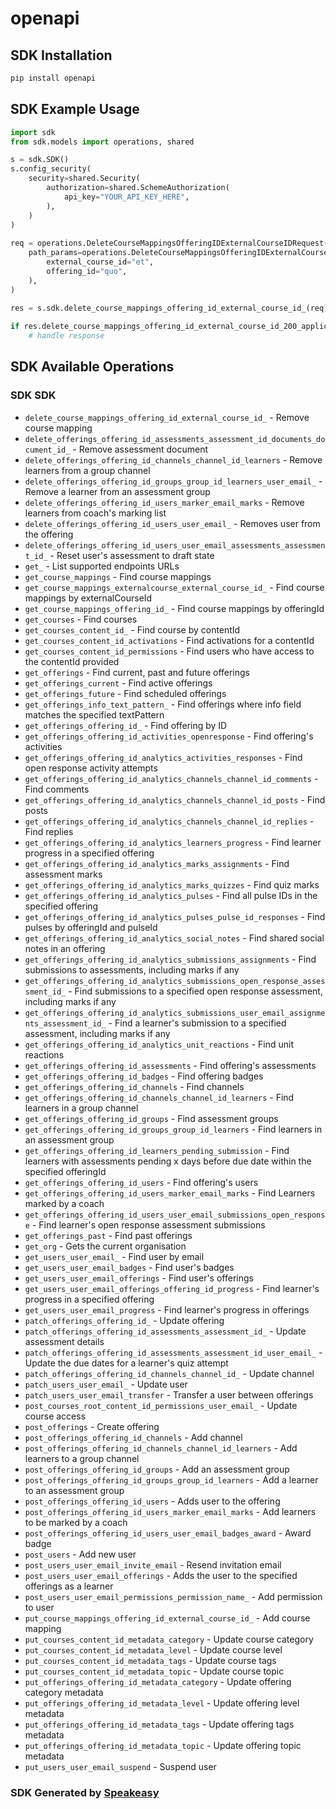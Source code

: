 # openapi

<!-- Start SDK Installation -->
## SDK Installation

```bash
pip install openapi
```
<!-- End SDK Installation -->

<!-- Start SDK Example Usage -->
## SDK Example Usage

```python
import sdk
from sdk.models import operations, shared

s = sdk.SDK()
s.config_security(
    security=shared.Security(
        authorization=shared.SchemeAuthorization(
            api_key="YOUR_API_KEY_HERE",
        ),
    )
)
    
req = operations.DeleteCourseMappingsOfferingIDExternalCourseIDRequest(
    path_params=operations.DeleteCourseMappingsOfferingIDExternalCourseIDPathParams(
        external_course_id="et",
        offering_id="quo",
    ),
)
    
res = s.sdk.delete_course_mappings_offering_id_external_course_id_(req)

if res.delete_course_mappings_offering_id_external_course_id_200_application_json_strings is not None:
    # handle response
```
<!-- End SDK Example Usage -->

<!-- Start SDK Available Operations -->
## SDK Available Operations

### SDK SDK

* `delete_course_mappings_offering_id_external_course_id_` - Remove course mapping
* `delete_offerings_offering_id_assessments_assessment_id_documents_document_id_` - Remove assessment document
* `delete_offerings_offering_id_channels_channel_id_learners` - Remove learners from a group channel
* `delete_offerings_offering_id_groups_group_id_learners_user_email_` - Remove a learner from an assessment group
* `delete_offerings_offering_id_users_marker_email_marks` - Remove learners from coach's marking list
* `delete_offerings_offering_id_users_user_email_` - Removes user from the offering
* `delete_offerings_offering_id_users_user_email_assessments_assessment_id_` - Reset user's assessment to draft state
* `get_` - List supported endpoints URLs
* `get_course_mappings` - Find course mappings
* `get_course_mappings_externalcourse_external_course_id_` - Find course mappings by externalCourseId
* `get_course_mappings_offering_id_` - Find course mappings by offeringId
* `get_courses` - Find courses
* `get_courses_content_id_` - Find course by contentId
* `get_courses_content_id_activations` - Find activations for a contentId
* `get_courses_content_id_permissions` - Find users who have access to the contentId provided
* `get_offerings` - Find current, past and future offerings
* `get_offerings_current` - Find active offerings
* `get_offerings_future` - Find scheduled offerings
* `get_offerings_info_text_pattern_` - Find offerings where info field matches the specified textPattern
* `get_offerings_offering_id_` - Find offering by ID
* `get_offerings_offering_id_activities_openresponse` - Find offering's activities
* `get_offerings_offering_id_analytics_activities_responses` - Find open response activity attempts
* `get_offerings_offering_id_analytics_channels_channel_id_comments` - Find comments
* `get_offerings_offering_id_analytics_channels_channel_id_posts` - Find posts
* `get_offerings_offering_id_analytics_channels_channel_id_replies` - Find replies
* `get_offerings_offering_id_analytics_learners_progress` - Find learner progress in a specified offering
* `get_offerings_offering_id_analytics_marks_assignments` - Find assessment marks
* `get_offerings_offering_id_analytics_marks_quizzes` - Find quiz marks
* `get_offerings_offering_id_analytics_pulses` - Find all pulse IDs in the specified offering
* `get_offerings_offering_id_analytics_pulses_pulse_id_responses` - Find pulses by offeringId and pulseId
* `get_offerings_offering_id_analytics_social_notes` - Find shared social notes in an offering
* `get_offerings_offering_id_analytics_submissions_assignments` - Find submissions to assessments, including marks if any
* `get_offerings_offering_id_analytics_submissions_open_response_assessment_id_` - Find submissions to a specified open response assessment, including marks if any
* `get_offerings_offering_id_analytics_submissions_user_email_assignments_assessment_id_` - Find a learner's submission to a specified assessment, including marks if any
* `get_offerings_offering_id_analytics_unit_reactions` - Find unit reactions
* `get_offerings_offering_id_assessments` - Find offering's assessments
* `get_offerings_offering_id_badges` - Find offering badges
* `get_offerings_offering_id_channels` - Find channels
* `get_offerings_offering_id_channels_channel_id_learners` - Find learners in a group channel
* `get_offerings_offering_id_groups` - Find assessment groups
* `get_offerings_offering_id_groups_group_id_learners` - Find learners in an assessment group
* `get_offerings_offering_id_learners_pending_submission` - Find learners with assessments pending x days before due date within the specified offeringId
* `get_offerings_offering_id_users` - Find offering's users
* `get_offerings_offering_id_users_marker_email_marks` - Find Learners marked by a coach
* `get_offerings_offering_id_users_user_email_submissions_open_response` - Find learner's open response assessment submissions
* `get_offerings_past` - Find past offerings
* `get_org` - Gets the current organisation
* `get_users_user_email_` - Find user by email
* `get_users_user_email_badges` - Find user's badges
* `get_users_user_email_offerings` - Find user's offerings
* `get_users_user_email_offerings_offering_id_progress` - Find learner's progress in a specified offering
* `get_users_user_email_progress` - Find learner's progress in offerings
* `patch_offerings_offering_id_` - Update offering
* `patch_offerings_offering_id_assessments_assessment_id_` - Update assessment details
* `patch_offerings_offering_id_assessments_assessment_id_user_email_` - Update the due dates for a learner's quiz attempt
* `patch_offerings_offering_id_channels_channel_id_` - Update channel
* `patch_users_user_email_` - Update user
* `patch_users_user_email_transfer` - Transfer a user between offerings
* `post_courses_root_content_id_permissions_user_email_` - Update course access
* `post_offerings` - Create offering
* `post_offerings_offering_id_channels` - Add channel
* `post_offerings_offering_id_channels_channel_id_learners` - Add learners to a group channel
* `post_offerings_offering_id_groups` - Add an assessment group
* `post_offerings_offering_id_groups_group_id_learners` - Add a learner to an assessment group
* `post_offerings_offering_id_users` - Adds user to the offering
* `post_offerings_offering_id_users_marker_email_marks` - Add learners to be marked by a coach
* `post_offerings_offering_id_users_user_email_badges_award` - Award badge
* `post_users` - Add new user
* `post_users_user_email_invite_email` - Resend invitation email
* `post_users_user_email_offerings` - Adds the user to the specified offerings as a learner
* `post_users_user_email_permissions_permission_name_` - Add permission to user
* `put_course_mappings_offering_id_external_course_id_` - Add course mapping
* `put_courses_content_id_metadata_category` - Update course category
* `put_courses_content_id_metadata_level` - Update course level
* `put_courses_content_id_metadata_tags` - Update course tags
* `put_courses_content_id_metadata_topic` - Update course topic
* `put_offerings_offering_id_metadata_category` - Update offering category metadata
* `put_offerings_offering_id_metadata_level` - Update offering level metadata
* `put_offerings_offering_id_metadata_tags` - Update offering tags metadata
* `put_offerings_offering_id_metadata_topic` - Update offering topic metadata
* `put_users_user_email_suspend` - Suspend user

<!-- End SDK Available Operations -->

### SDK Generated by [Speakeasy](https://docs.speakeasyapi.dev/docs/using-speakeasy/client-sdks)
